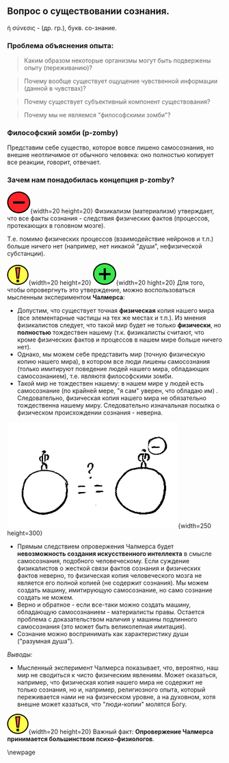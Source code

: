 ## Вопрос о существовании сознания. 
<!--- = The hard problem of conciousness = --->

ἡ σύνεσις - (др. гр.), букв. со-знание. 

<!--- от  συνίημι - соединять (позд. - понимать) --->

<!--- Человек способен осмысливать свое восприятие мира (опыт опыта) --->

### Проблема объяснения **опыта**: 

>Каким образом некоторые организмы могут быть подвержены опыту (переживанию)?

>Почему вообще существует ощущение чувственной информации (данной в чувствах)?

>Почему существует субъективный компонент существования?

>Почему мы не являемся "философскими зомби"?

### Философский зомби (p-zomby) 

Представим себе существо, которое вовсе лишено самосознания, но внешне неотличимое от обычного человека: оно полностью копирует все реакции, говорит, отвечает.

### Зачем нам понадобилась концепция p-zomby? 

<!--- * Бихевиоризм, физикализм - материалистическое объяснение сознания. --->

![](../image/a_letter03.png){width=20 height=20}     Физикализм (материализм) утверждает, что все факты сознания - следствия физических фактов (процессов, протекающих в головном мозге).   

Т.е. помимо физических процессов (взаимодействие нейронов и т.п.) больше ничего нет (например, нет никакой "души", нефизической субстанции).

![](../image/exclame01_50.png){width=20 height=20} ![](../image/cross05.png){width=20 hight=20}    Для того, чтобы опровергнуть это утверждение, можно воспользоваться мысленным экспериментом **Чалмерса**: 

* Допустим, что существует точная **физическая** копия нашего мира (все элементарные частицы на тех же местах и т.п.). Из мнения физикалистов следует, что такой мир будет не только **физически**, но **полностью** тождествен нашему (т.к. физикалисты считают, что кроме физических фактов и процессов в нашем мире больше ничего нет).
* Однако, мы можем себе представить мир (точную физическую копию нашего мира), в котором все люди лишены самосознания (только имитируют поведение людей нашего мира, обладающих самосознанием), т.е. являютя философскими зомби.
* Такой мир не тождествен нашему: в нашем мире у людей есть самосознание (по крайней мере, "я сам" уверен, что обладаю им) . Следовательно, физическая копия нашего мира не обязательно тождественна нашему миру. Следовательно изначальная посылка о физическом происхождении сознания - неверна. 

![](../image/p_zom_worlds.png){width=250 height=300}

* Прямым следствием опровержения Чалмерса будет **невозможность создания искусственного интеллекта** в смысле самосознания, подобного человеческому. Если суждение физикалистов о жесткой связи фактов сознания и физических фактов неверно, то физическая копия человеческого мозга не является его полной копией (не содержит сознания). Мы можем создать машину, имитирующую самосознание, но само сознание создать не можем.
* Верно и обратное - если все-таки можно создать машину, обладающую самосознанием - материалисты правы. Остается проблема с доказательством наличия у машины подлинного самосознания (это может быть великолепная имитация).
* Сознание можно воспринимать как характеристику души ("разумная душа").

*Выводы:*

* Мысленный эксперимент Чалмерса показывает, что, вероятно, наш мир не сводиться к чисто физическим явлениям. Может оказаться, например, что физическая копия нашего мира не содержит не только сознания, но и, например, религиозного опыта, который переживается нами не на физическом уровне, а на духовном, хотя внешне может казаться, что "люди-копии" молятся Богу.

![](../image/exclame01_50.png){width=20 height=20}     Важный факт: **Опровержение Чалмерса принимается большинством психо-физиологов**.    


\newpage
